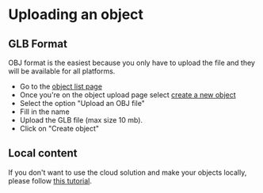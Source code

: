# Uploading an object

## GLB Format

OBJ format is the easiest because you only have to upload the file and they will be available for all platforms.

- Go to the [object list page](https://stardust.neogoma.com/object_list)
- Once you're on the object upload page select [create a new object](https://stardust.neogoma.com/add_bundle)
- Select the option "Upload an OBJ file"
- Fill in the name
- Upload the GLB file (max size 10 mb).
- Click on "Create object"

## Local content

If you don't want to use the cloud solution and make your objects locally, please follow [this tutorial](developer/1_1_setup_project.md).